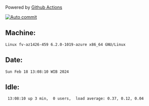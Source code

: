 Powered by [Github Actions](https://github.com/features/actions)

[![Auto commit](https://github.com/hiage/workstation/workflows/Auto%20commit/badge.svg)](https://github.com/hiage/workstation/actions?query=workflow%3A%22Auto+commit%22)

## Machine:
```
Linux fv-az1426-459 6.2.0-1019-azure x86_64 GNU/Linux
```
## Date:
```
Sun Feb 18 13:08:10 WIB 2024
```
## Idle:
```
 13:08:10 up 3 min,  0 users,  load average: 0.37, 0.12, 0.04
```
